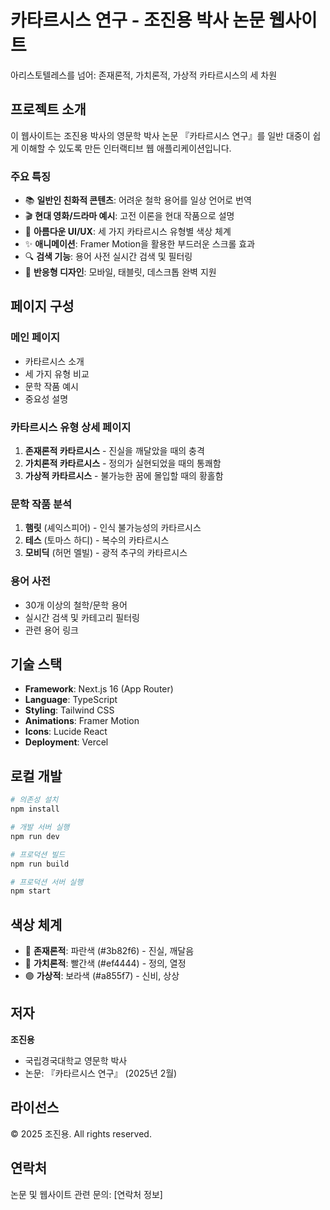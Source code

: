 # 카타르시스 연구 - 조진용 박사 논문 웹사이트

아리스토텔레스를 넘어: 존재론적, 가치론적, 가상적 카타르시스의 세 차원

## 프로젝트 소개

이 웹사이트는 조진용 박사의 영문학 박사 논문 『카타르시스 연구』를 일반 대중이 쉽게 이해할 수 있도록 만든 인터랙티브 웹 애플리케이션입니다.

### 주요 특징

- 📚 **일반인 친화적 콘텐츠**: 어려운 철학 용어를 일상 언어로 번역
- 🎬 **현대 영화/드라마 예시**: 고전 이론을 현대 작품으로 설명
- 🎨 **아름다운 UI/UX**: 세 가지 카타르시스 유형별 색상 체계
- ✨ **애니메이션**: Framer Motion을 활용한 부드러운 스크롤 효과
- 🔍 **검색 기능**: 용어 사전 실시간 검색 및 필터링
- 📱 **반응형 디자인**: 모바일, 태블릿, 데스크톱 완벽 지원

## 페이지 구성

### 메인 페이지
- 카타르시스 소개
- 세 가지 유형 비교
- 문학 작품 예시
- 중요성 설명

### 카타르시스 유형 상세 페이지
1. **존재론적 카타르시스** - 진실을 깨달았을 때의 충격
2. **가치론적 카타르시스** - 정의가 실현되었을 때의 통쾌함
3. **가상적 카타르시스** - 불가능한 꿈에 몰입할 때의 황홀함

### 문학 작품 분석
1. **햄릿** (셰익스피어) - 인식 불가능성의 카타르시스
2. **테스** (토마스 하디) - 복수의 카타르시스
3. **모비딕** (허먼 멜빌) - 광적 추구의 카타르시스

### 용어 사전
- 30개 이상의 철학/문학 용어
- 실시간 검색 및 카테고리 필터링
- 관련 용어 링크

## 기술 스택

- **Framework**: Next.js 16 (App Router)
- **Language**: TypeScript
- **Styling**: Tailwind CSS
- **Animations**: Framer Motion
- **Icons**: Lucide React
- **Deployment**: Vercel

## 로컬 개발

```bash
# 의존성 설치
npm install

# 개발 서버 실행
npm run dev

# 프로덕션 빌드
npm run build

# 프로덕션 서버 실행
npm start
```

## 색상 체계

- 🔵 **존재론적**: 파란색 (#3b82f6) - 진실, 깨달음
- 🔴 **가치론적**: 빨간색 (#ef4444) - 정의, 열정
- 🟣 **가상적**: 보라색 (#a855f7) - 신비, 상상

## 저자

**조진용**
- 국립경국대학교 영문학 박사
- 논문: 『카타르시스 연구』 (2025년 2월)

## 라이선스

© 2025 조진용. All rights reserved.

## 연락처

논문 및 웹사이트 관련 문의: [연락처 정보]
